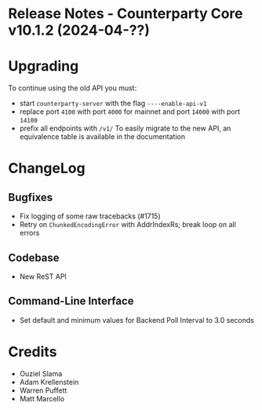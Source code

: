 # Release Notes - Counterparty Core v10.1.2 (2024-04-??)



# Upgrading

To continue using the old API you must:
- start `counterparty-server` with the flag `----enable-api-v1`
- replace port `4100` with port `4000` for mainnet and port `14000` with port `14100`
- prefix all endpoints with `/v1/`
To easily migrate to the new API, an equivalence table is available in the documentation

# ChangeLog

## Bugfixes
* Fix logging of some raw tracebacks (#1715) 
* Retry on `ChunkedEncodingError` with AddrIndexRs; break loop on all errors


## Codebase
* New ReST API

## Command-Line Interface
* Set default and minimum values for Backend Poll Interval to 3.0 seconds

# Credits
* Ouziel Slama
* Adam Krellenstein
* Warren Puffett
* Matt Marcello
